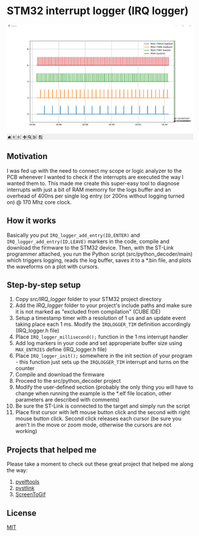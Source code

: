 # STM32 interrupt logger (IRQ logger)

![ ](./docs/photo/plot.gif)

## Motivation

I was fed up with the need to connect my scope or logic analyzer to the PCB whenever I wanted to check if the interrupts are executed the way I wanted them to. This made me create this super-easy tool to diagnose interrupts with just a bit of RAM memorry for the logs buffer and an overhead of 400ns per single log entry (or 200ns without logging turned on) @ 170 Mhz core clock. 

## How it works

Basically you put ```IRQ_logger_add_entry(ID,ENTER)``` and ```IRQ_logger_add_entry(ID,LEAVE)``` markers in the code, compile and download the firmware to the STM32 device. Then, with the ST-Link programmer attached, you run the Python script (src/python_decoder/main) which triggers logging, reads the log buffer, saves it to a \*.bin file, and plots the waveforms on a plot with cursors. 

## Step-by-step setup

1. Copy *src/IRQ_logger* folder to your STM32 project directory
2. Add the *IRQ_logger* folder to your project's include paths and make sure it is not marked as "excluded from compilation" (CUBE IDE)
3. Setup a timestamp timer with a resolution of 1 us and an update event taking place each 1 ms. Modify the ```IRQLOGGER_TIM``` definition accordingly (IRQ_logger.h file)
4. Place ```IRQ_logger_millisecond();``` function in the 1 ms interrupt handler
5. Add log markers in your code and set approperiate buffer size using ```MAX_ENTRIES``` define (IRQ_logger.h file)
6. Place ```IRQ_logger_init();``` somewhere in the init section of your program - this function just sets up the ```IRQLOGGER_TIM``` interrupt and turns on the counter
7. Compile and download the firmware
8. Proceed to the src/python_decoder project
9. Modify the user-defined section (probably the only thing you will have to change when running the example is the \*.elf file location, other parameters are described with comments)
10. Be sure the ST-Link is connected to the target and simply run the script
11. Place first cursor with left mouse button click and the second with right mouse button click. Second click releases each cursor (be sure you aren't in the move or zoom mode, otherwise the cursors are not working)

## Projects that helped me

Please take a moment to check out these great project that helped me along the way:
1. [pyelftools](https://github.com/eliben/pyelftools)
2. [pystlink](https://github.com/mirzafahad/pystlink)
3. [ScreenToGif](https://github.com/NickeManarin/ScreenToGif)

## License
[MIT](https://choosealicense.com/licenses/mit/)

